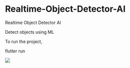 # Realtime-Object-Detector-AI
Realtime Object Detector AI

Detect objects using ML

To run the project,

flutter run

<img src="https://miro.medium.com/max/748/1*715GU9k6CGqkjXkWSg8-lg.jpeg">
